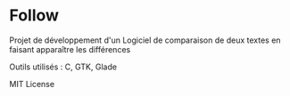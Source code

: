 # Follow
Projet de développement d'un Logiciel de comparaison de deux textes en faisant apparaître les différences

Outils utilisés : C, GTK, Glade

MIT License
